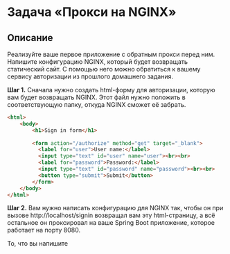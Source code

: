 # Задача «Прокси на NGINX»

## Описание

Реализуйте ваше первое приложение с обратным прокси перед ним. Напишите конфигурацию NGINX, который будет возвращать статический сайт. С помощью него можно обратиться к вашему сервису авторизации из прошлого домашнего задания.

**Шаг 1.** Сначала нужно создать html-форму для авторизации, которую вам будет возвращать NGINX. Этот файл нужно положить в соответствующую папку, откуда NGINX сможет её забрать.

```html
<html>
    <body>
        <h1>Sign in form</h1>
    
        <form action="/authorize" method="get" target="_blank">
          <label for="user">User name:</label>
          <input type="text" id="user" name="user"><br><br>
          <label for="password">Password:</label>
          <input type="text" id="password" name="password"><br><br>
          <button type="submit">Submit</button>
        </form>
    </body>
</html>
```

**Шаг 2.** Вам нужно написать конфигурацию для NGINX так, чтобы он при вызове http://localhost/signin возвращал вам эту html-страницу, а всё остальное он проксировал на ваше Spring Boot приложение, которое работает на порту 8080.

 То, что вы напишите 
